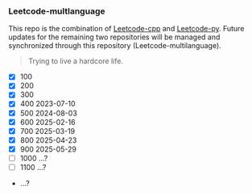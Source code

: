 ### Leetcode-multlanguage

This repo is the combination of [Leetcode-cpp](https://github.com/zhiyangjing/leetcodecpp) and [Leetcode-py](https://github.com/zhiyangjing/leetcodepy). Future updates for the remaining two repositories will be managed and synchronized through this repository (Leetcode-multilanguage).



> Trying to live a hardcore life.



- [x] 100
- [x] 200
- [x] 300
- [x] 400 2023-07-10
- [x] 500 2024-08-03
- [x] 600 2025-02-16
- [x] 700 2025-03-19
- [x] 800 2025-04-23
- [x] 900 2025-05-29
- [ ] 1000 ...?
- [ ] 1100 ...?
- ...?

